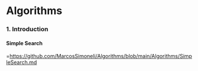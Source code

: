 # Algorithms

### 1. Introduction

#### Simple Search
=https://github.com/MarcosSimoneli/Algorithms/blob/main/Algorithms/SimpleSearch.md
